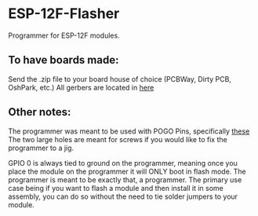 # ESP-12F-Flasher
Programmer for ESP-12F modules. 

## To have boards made:
Send the .zip file to your board house of choice (PCBWay, Dirty PCB, OshPark, etc.)
All gerbers are located in [here](/Hardware/Flasher_V1/Project%20Outputs%20for%20Flasher_V1)

## Other notes:
The programmer was meant to be used with POGO Pins, specifically [these](https://www.amazon.com/gp/product/B00BG6JJZY)
The two large holes are meant for screws if you would like to fix the programmer to a jig.

GPIO 0 is always tied to ground on the programmer, meaning once you place the module on the programmer it will ONLY boot in flash mode. The programmer is meant to be exactly that, a programmer. The primary use case being if you want to flash a module and then install it in some assembly, you can do so without the need to tie solder jumpers to your module.
